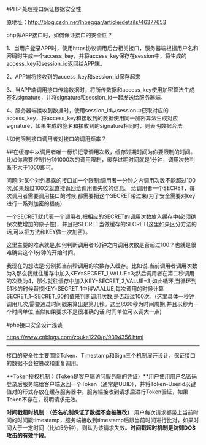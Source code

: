 #PHP 处理接口保证数据安全性

原地址：http://blog.csdn.net/lhbeggar/article/details/46377653

php做APP接口时，如何保证接口的安全性？

1、当用户登录APP时，使用https协议调用后台相关接口，服务器端根据用户名和密码时生成一个access_key，并将access_key保存在session中，将生成的access_key和session_id返回给APP端。

2、APP端将接收到的access_key和session_id保存起来

3、当APP端调用接口传输数据时，将所传数据和access_key使用加密算法生成签名signature，并将signature和session_id一起发送给服务器端。

4、服务器端接收到数据时，使用session_id从session中获取对应的access_key，将access_key和接收到的数据使用同一加密算法生成对应signature，如果生成的签名和接收到的signature相同时，则表明数据合法

#如何限制接口调用者对接口的调用频率？

##在缓存中以调用者唯一标识记录调用次数，缓存过期时间为你要限制的时间。比如你需要控制1分钟1000次的调用限制，缓存过期时间就是1分钟，调用次数判断不大于1000即可。

问题:对某个对外暴露的接口加一个限制:调用者一分钟之内调用次数不能超过100次,如果超过100次就直接返回给调用者失败的信息。
给调用者一个SECRET，每次调用者需要调用接口的时候,都需要把这个SECRET带过来(为了安全需要对key进行一系列加密的措施)

一个SECRET就代表一个调用者,把相应的SECRET的调用次数放入缓存中(必须确保次数增加的原子性)，并且把SECRET当做缓存的SECRET(这里如果区分方法的话,可以把方法和KEY做一次加密）。

这里主要的难点就是,如何判断调用者1分钟之内调用次数是否超过100？也就是很难确实这个1分钟的开始时间。

我现在的想法是:分别把当前秒调用的次数存入缓存。比如说,当前调用者调用次数为3,那么我就往缓存中加入KEY=SECRET_1,VALUE=3;然后调用者在第二秒调用的次数为4，那么就往缓存中加入KEY=SECRET_2,VALUE=3;如此循环,当循环到61秒的时候替换KEY=SECRET_1中得VAALUE,每次调用的时候计算SECRET_1~SECRET_60的值来判断调用次数,是否超过100次。(这里具体一秒钟调用几次,需要通过时间戳来算出是第几秒。这里以60秒为时间周期,并且以秒为一个时间单位,当然如果要求不是很准确的话,时间单位可以调大一点)

#php接口安全设计浅谈

https://www.cnblogs.com/zouke1220/p/9394356.html


----------

接口的安全性主要围绕Token、Timestamp和Sign三个机制展开设计，保证接口的数据不会被篡改和重复调用。

**Token授权机制：（Token是客户端访问服务端的凭证）**用户使用用户名密码登录后服务端给客户端返回一个Token（通常是UUID），并将Token-UserId以键值对的形式存放在缓存服务器中。服务端接收到请求后进行Token验证，如果Token不存在，说明请求无效。

**时间戳超时机制：（签名机制保证了数据不会被篡改）**
用户每次请求都带上当前时间的时间戳timestamp，服务端接收到timestamp后跟当前时间进行比对，如果时间大于一定时间（比如5分钟），则认为该请求失效。**时间戳超时机制是防御DOS攻击的有效手段**。
